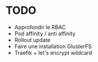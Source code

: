 # TODO

- Approfondir le RBAC
- Pod affinity / anti affinity
- Rollout update 
- Faire une installation GlusterFS
- Traefik + let's encrypt wildcard
